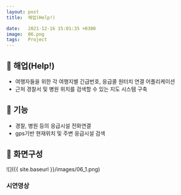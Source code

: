 ```yaml
---
layout: post
title:  해업(Help!)

date:   2021-12-16 15:01:35 +0300
image:  06.png
tags:   Project
---
```

## 🛫 해업(Help!)

* 여행자들을 위한 각 여행지별 긴급번호, 응급콜 원터치 연결 어플리케이션
* 근처 경찰서 및 병원 위치를 검색할 수 있는 지도 시스템 구축

## 💫 기능

* 경찰, 병원 등의 응급시설 전화연결
* gps기반 현재위치 및 주변 응급시설 검색

## 📱 화면구성

![]({{ site.baseurl }}/images/06_1.png)

### 시연영상

[](https://www.youtube.com/watch?v=ZGwKJ7d70W0&ab_channel=HonangeM)